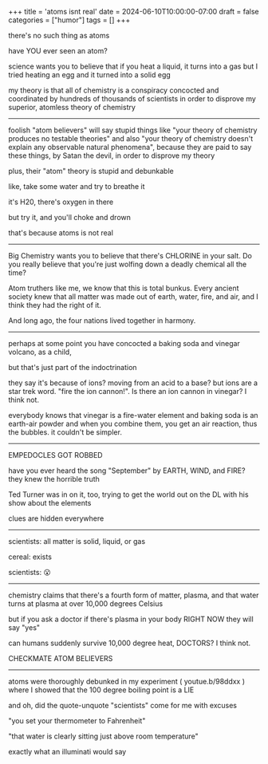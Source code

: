 +++
title = 'atoms isnt real'
date = 2024-06-10T10:00:00-07:00
draft = false
categories = ["humor"]
tags = []
+++

there's no such thing as atoms

have YOU ever seen an atom?

science wants you to believe that if you heat a liquid, it turns into a gas but I tried heating an egg and it turned into a solid egg

my theory is that all of chemistry is a conspiracy concocted and coordinated by hundreds of thousands of scientists in order to disprove my superior, atomless theory of chemistry

-----

foolish "atom believers" will say stupid things like "your theory of chemistry produces no testable theories" and also "your theory of chemistry doesn't explain any observable natural phenomena", because they are paid to say these things, by Satan the devil, in order to disprove my theory

plus, their "atom" theory is stupid and debunkable

like, take some water and try to breathe it

it's H20, there's oxygen in there

but try it, and you'll choke and drown

that's because atoms is not real

----

Big Chemistry wants you to believe that there's CHLORINE in your salt. Do you really believe that you're just wolfing down a deadly chemical all the time?

Atom truthers like me, we know that this is total bunkus. Every ancient society knew that all matter was made out of earth, water, fire, and air, and I think they had the right of it.

And long ago, the four nations lived together in harmony.

----

perhaps at some point you have concocted a baking soda and vinegar volcano, as a child,

but that's just part of the indoctrination

they say it's because of ions? moving from an acid to a base? but ions are a star trek word. "fire the ion cannon!". Is there an ion cannon in vinegar? I think not.

everybody knows that vinegar is a fire-water element and baking soda is an earth-air powder and when you combine them, you get an air reaction, thus the bubbles. it couldn't be simpler.

----

EMPEDOCLES GOT ROBBED

have you ever heard the song "September" by EARTH, WIND, and FIRE? they knew the horrible truth

Ted Turner was in on it, too, trying to get the world out on the DL with his show about the elements

clues are hidden everywhere

----

scientists: all matter is solid, liquid, or gas

cereal: exists

scientists: 😮

-----

chemistry claims that there's a fourth form of matter, plasma, and that water turns at plasma at over 10,000 degrees Celsius

but if you ask a doctor if there's plasma in your body RIGHT NOW they will say "yes"

can humans suddenly survive 10,000 degree heat, DOCTORS? I think not.

CHECKMATE ATOM BELIEVERS

----

atoms were thoroughly debunked in my experiment ( youtue.b/98ddxx ) where I showed that the 100 degree boiling point is a LIE

and oh, did the quote-unquote "scientists" come for me with excuses

"you set your thermometer to Fahrenheit"

"that water is clearly sitting just above room temperature"

exactly what an illuminati would say
